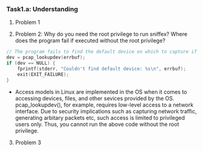 ### Task1.a: Understanding

1. Problem 1

2. Problem 2: Why do you need the root privilege to run sniffex? Where does the program fail if executed without the root privilege?
 
```c
// The program fails to find the default device on which to capture if executed without no root privilege
dev = pcap_lookupdev(errbuf);
if (dev == NULL) {
	fprintf(stderr, "Couldn't find default device: %s\n", errbuf);
	exit(EXIT_FAILURE);
}
```
- Access models in Linux are implemented in the OS when it comes to accessing devices, files, and other sevices provided by the OS. pcap_lookupdev(), for example, requires low-level access to a network interface. Due to security implications such as capturing network traffic, generating arbitary packets etc, such access is limited to privileged users only. Thus, you cannot run the above code without the root privilege.

3. Problem 3

